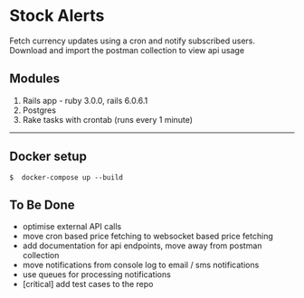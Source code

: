 # Stock Alerts
Fetch currency updates using a cron and notify subscribed users.
Download and import the postman collection to view api usage

## Modules
1. Rails app - ruby 3.0.0, rails 6.0.6.1
2. Postgres
3. Rake tasks with crontab (runs every 1 minute)

---
## Docker setup
```
$  docker-compose up --build
```

## To Be Done
- optimise external API calls
- move cron based price fetching to websocket based price fetching
- add documentation for api endpoints, move away from postman collection
- move notifications from console log to email / sms notifications
- use queues for processing notifications
- [critical] add test cases to the repo
